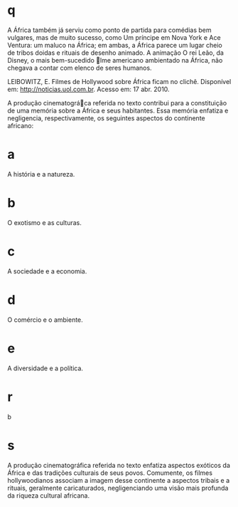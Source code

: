 # q
A África também já serviu como ponto de partida para comédias bem vulgares, mas de muito sucesso, como Um príncipe em Nova York e Ace Ventura: um maluco na África; em ambas, a África parece um lugar cheio de tribos doidas e rituais de desenho animado. A animação O rei Leão, da Disney, o mais bem-sucedido lme americano ambientado na África, não chegava a contar com elenco de seres humanos.

LEIBOWITZ, E. Filmes de Hollywood sobre África ficam no clichê. Disponível em: http://noticias.uol.com.br. Acesso em: 17 abr. 2010.

A produção cinematográca referida no texto contribui para a constituição de uma memória sobre a África e seus habitantes. Essa memória enfatiza e negligencia, respectivamente, os seguintes aspectos do continente africano:

# a
A história e a natureza.

# b
O exotismo e as culturas.

# c
A sociedade e a economia.

# d
O comércio e o ambiente.

# e
A diversidade e a política.

# r
b

# s
A produção cinematográfica referida no texto enfatiza aspectos exóticos da África e das tradições culturais de seus povos. Comumente, os filmes hollywoodianos associam a imagem desse continente a aspectos tribais e a rituais, geralmente caricaturados, negligenciando uma visão mais profunda da riqueza cultural africana.
